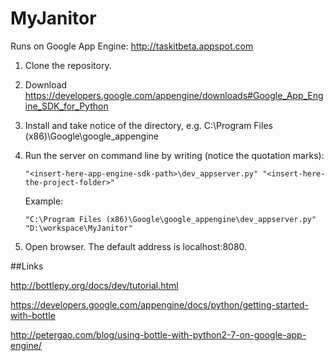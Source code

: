 MyJanitor
=========

Runs on Google App Engine: http://taskitbeta.appspot.com

1. Clone the repository.
2. Download https://developers.google.com/appengine/downloads#Google_App_Engine_SDK_for_Python
3. Install and take notice of the directory, e.g. C:\Program Files (x86)\Google\google_appengine
4. Run the server on command line by writing (notice the quotation marks):
   ```no-highlight
   "<insert-here-app-engine-sdk-path>\dev_appserver.py" "<insert-here-the-project-folder>"
   ```

   Example:  
   ```no-highlight
   "C:\Program Files (x86)\Google\google_appengine\dev_appserver.py" "D:\workspace\MyJanitor"
   ```
5. Open browser. The default address is localhost:8080. 

##Links

http://bottlepy.org/docs/dev/tutorial.html

https://developers.google.com/appengine/docs/python/getting-started-with-bottle

http://petergao.com/blog/using-bottle-with-python2-7-on-google-app-engine/
